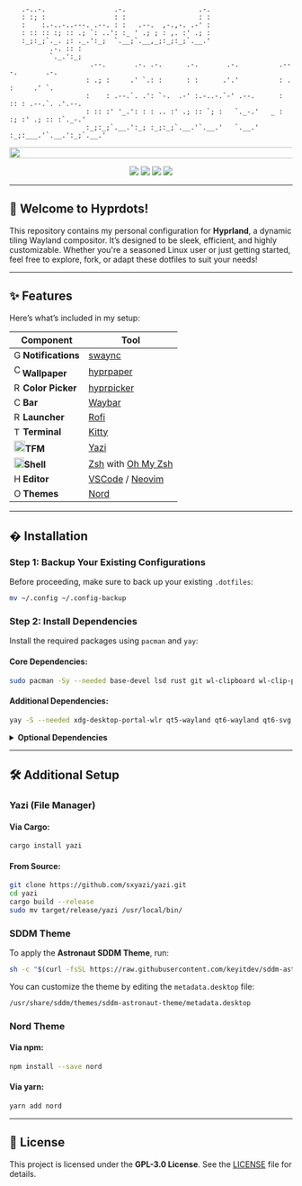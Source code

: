 ```
   .-..-.                 .-.                  .-.
   : :; :                 : :                  : :
   :    :.-..-..---. .--. : :   .--.  ,-.,-. .-' :
   : :: :: :; :: .; `: ..': :_ ' .; ; : ,. :' .; :
   :_;:_;`._. ;: ._.':_;  `.__;`.__,_;:_;:_;`.__.'
          .-. :: :
          `._.':_;
                    .--.       .-. .-.      .-.       .-.          .---.       .-.      
                   : .; :     .' `.: :      : :      .'.'          : .  :     .' `.     
                   :    : .--.`. .': `-.  .-' :.-..-.`-' .--.      : :: : .--.`. .'.--. 
                   : :: :' '_.': : : .. :' .; :: `; :   `._-.'   _ : :; :' .; :: :`._-.'
                   :_;:_;`.__.':_; :_;:_;`.__.'`.__.'   `.__.'  :_;:___.'`.__.':_;`.__.'
```
<img src="https://raw.githubusercontent.com/catppuccin/catppuccin/main/assets/palette/macchiato.png" width="1600" height="20" />

<div align="center"> 

![](https://img.shields.io/github/last-commit/Aethdv/hyprdots?&style=for-the-badge&color=F5C2E7&logoColor=D9E0EE&labelColor=292324)
![](https://img.shields.io/github/stars/Aethdv/hyprdots?style=for-the-badge&logo=andela&color=FFBFA5&logoColor=D9E0EE&labelColor=292324)
![](https://img.shields.io/github/repo-size/Aethdv/hyprdots?color=C3E5D0&label=SIZE&logo=googledrive&style=for-the-badge&logoColor=D9E0EE&labelColor=292324)
![](https://img.shields.io/badge/issues-skill-green?style=for-the-badge&color=B4CEEA&logoColor=D9E0EE&labelColor=292324) 
</div>

---

## 🚀 **Welcome to Hyprdots!**

This repository contains my personal configuration for **Hyprland**, a dynamic tiling Wayland compositor. It’s designed to be sleek, efficient, and highly customizable. Whether you're a seasoned Linux user or just getting started, feel free to explore, fork, or adapt these dotfiles to suit your needs!

---

## ✨ **Features**

Here’s what’s included in my setup:

| **Component**       | **Tool**                                                                |
|---------------------|-------------------------------------------------------------------------|
| <img src="https://cdn3.emoji.gg/emojis/4412-ganyuping-reeeee.gif" alt="GanyuRee" width="16" height="16" />**Notifications**   | [swaync](https://github.com/ErikReider/SwayNotificationCenter)          |
| <img src="https://cdn3.emoji.gg/emojis/8353_Coffee_Dance.gif" alt="Coffee" width="15" height="22" />**Wallpaper**       | [hyprpaper](https://github.com/hyprwm/hyprpaper)                        |
| <img src="https://cdn3.emoji.gg/emojis/7171-minecraft-sheep-spinning.gif" alt="Rainbow Sheep" width="16" height="16" />**Color Picker**    | [hyprpicker](https://github.com/hyprwm/hyprpicker)                      |
| <img src="https://cdn3.emoji.gg/emojis/28630-chocolate.gif" alt="Chocolate" width="16" height="16" />**Bar**             | [Waybar](https://github.com/Alexays/Waybar)                             |
| <img src="https://cdn3.emoji.gg/emojis/69955-rocket-animated.gif" alt="Rocket" width="16" height="16" />**Launcher**        | [Rofi](https://github.com/davatorium/rofi)                              |
| <img src="https://cdn3.emoji.gg/emojis/5337-terminal-raveninha.png" alt="Term" width="16" height="15" />**Terminal**        | [Kitty](https://sw.kovidgoyal.net/kitty/)                               |
| <img src="https://cdn3.emoji.gg/emojis/6542_DuckDance.gif" alt="Duck" width="20" height="20" />**TFM**                      | [Yazi](https://github.com/sxyazi/yazi)                                  |
| <img src="https://cdn3.emoji.gg/emojis/94947-blueseashell.png" alt="BlueShell" width="18" height="18" />**Shell**           | [Zsh](https://www.zsh.org/) with [Oh My Zsh](https://ohmyz.sh/)         |
| <img src="https://cdn3.emoji.gg/emojis/7255-hamburgerwink.gif" alt="Hamburgah" width="16" height="16" />**Editor**          | [VSCode](https://github.com/microsoft/vscode) / [Neovim](https://neovim.io/) |
| <img src="https://cdn3.emoji.gg/emojis/57636-onigiri.png" alt="Onigiri" width="16" height="16" />**Themes**                 | [Nord](https://github.com/nordtheme/nord)                               |

---

## � **Installation**

### **Step 1: Backup Your Existing Configurations**
Before proceeding, make sure to back up your existing `.dotfiles`:
```bash
mv ~/.config ~/.config-backup
```

### **Step 2: Install Dependencies**
Install the required packages using `pacman` and `yay`:

#### Core Dependencies:
```bash
sudo pacman -Sy --needed base-devel lsd rust git wl-clipboard wl-clip-persist btop swaync hyprlock hyprpaper hyprpicker zsh neovim nemo iniparser rofi-wayland nerd-fonts awesome-terminal-fonts otf-font-awesome ttf-font-awesome ttf-jetbrains-mono
```

#### Additional Dependencies:
```bash
yay -S --needed xdg-desktop-portal-wlr qt5-wayland qt6-wayland qt6-svg qt6-virtualkeyboard qt6-multimedia-ffmpeg bat cliphist wlogout sddm-git light pipewire wireplumber waybar
```

<details>
<summary><b>Optional Dependencies</b></summary>

```bash
sudo pacman -Sy --needed gtest boost fuse fastfetch zlib gcc clang cmake make meson python go lld llvm zip unzip tar unrar mpd mpd-mpris mpv mpv-mpris
```
</details>

---

## 🛠️ **Additional Setup**

### **Yazi (File Manager)**

#### Via Cargo:
```bash
cargo install yazi
```

#### From Source:
```bash
git clone https://github.com/sxyazi/yazi.git
cd yazi
cargo build --release
sudo mv target/release/yazi /usr/local/bin/
```

### **SDDM Theme**
To apply the **Astronaut SDDM Theme**, run:
```bash
sh -c "$(curl -fsSL https://raw.githubusercontent.com/keyitdev/sddm-astronaut-theme/master/setup.sh)"
```

You can customize the theme by editing the `metadata.desktop` file:
```bash
/usr/share/sddm/themes/sddm-astronaut-theme/metadata.desktop
```

### **Nord Theme**

#### Via npm:
```bash
npm install --save nord
```

#### Via yarn:
```bash
yarn add nord
```

---

## 📜 **License**
This project is licensed under the **GPL-3.0 License**. See the [LICENSE](https://github.com/Aethdv/hyprdots/blob/main/LICENSE) file for details.
